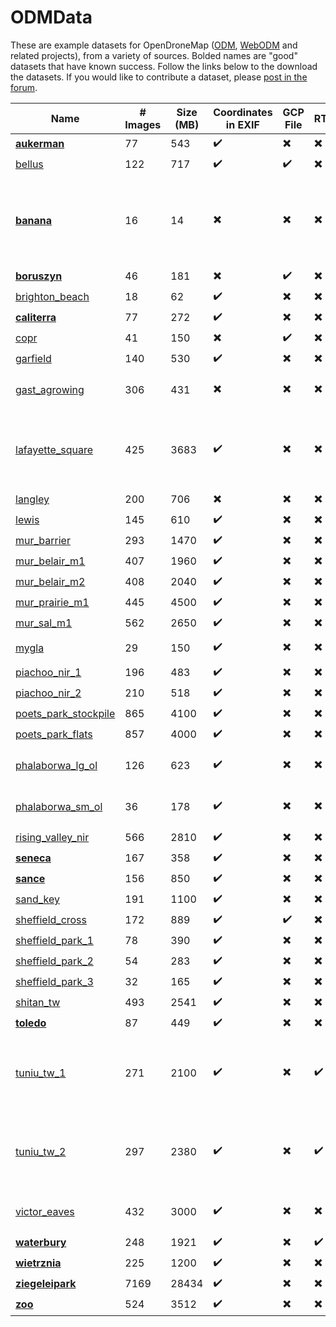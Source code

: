 ODMData
========

These are example datasets for OpenDroneMap ([ODM](https://github.com/OpenDroneMap/ODM), [WebODM](https://github.com/OpenDroneMap/WebODM) and related projects), from a variety of sources. 
Bolded names are "good" datasets that have known success.  Follow the links below to the download the datasets.  If you would like to contribute a dataset, please [post in the forum](https://community.opendronemap.org/c/datasets/10).

| Name | # Images | Size (MB) | Coordinates in EXIF | GCP File | RTK | Notes |
| ------|----------|-----------|----------------------|---------------|----- | -- |
| [**aukerman**](https://github.com/OpenDroneMap/odm_data_aukerman) | 77 | 543 | :heavy_check_mark: | :heavy_multiplication_x: | :heavy_multiplication_x:  |
| [bellus](https://github.com/OpenDroneMap/odm_data_bellus) | 122 | 717 | :heavy_check_mark: | :heavy_check_mark: | :heavy_multiplication_x: |
| [**banana**](https://github.com/pierotofy/dataset_banana) | 16 | 14 | :heavy_multiplication_x: | :heavy_multiplication_x: | :heavy_multiplication_x: | Actual bananas. Good starter dataset for 3D model, but does not appear on map. |
| [**boruszyn**](https://github.com/merkato/odm_boruszyn_kap) | 46 | 181 | :heavy_multiplication_x: | :heavy_check_mark: | :heavy_multiplication_x: |
| [brighton_beach](https://github.com/pierotofy/drone_dataset_brighton_beach/) | 18 | 62 | :heavy_check_mark: | :heavy_multiplication_x: | :heavy_multiplication_x: |
| [**caliterra**](https://github.com/OpenDroneMap/odm_data_caliterra) | 77 | 272 | :heavy_check_mark: | :heavy_multiplication_x: | :heavy_multiplication_x: |
| [copr](https://github.com/OpenDroneMap/odm_data_copr) | 41 | 150 | :heavy_multiplication_x: | :heavy_check_mark: | :heavy_multiplication_x: |
| [garfield](https://github.com/OpenDroneMap/odm_data_garfield_msp) | 140 | 530 | :heavy_check_mark: | :heavy_multiplication_x: | :heavy_multiplication_x: |
| [gast_agrowing](https://drive.google.com/open?id=11yFommuRZyVXADcYEIjf-qz3AZrA8M6E) | 306 | 431 | :heavy_multiplication_x: | :heavy_multiplication_x: | :heavy_multiplication_x: | Multispectral. Notes in [forum post](https://community.opendronemap.org/t/agrowing-450-550-650-850-dataset/3910) |
| [lafayette_square](https://drive.google.com/open?id=1O1TIR0ohgkf4xtJx7RsKn5us14D-L_xB) | 425 | 3683 | :heavy_check_mark: | :heavy_multiplication_x: | :heavy_multiplication_x: | Lafayette Square in St. Louis - includes flight route geoJSON. |
| [langley](https://github.com/OpenDroneMap/odm_data_langley) | 200 | 706 | :heavy_multiplication_x: | :heavy_multiplication_x: | :heavy_multiplication_x: |
| [lewis](https://github.com/OpenDroneMap/odm_data_lewis) | 145 | 610 | :heavy_check_mark: | :heavy_multiplication_x: | :heavy_multiplication_x: |
| [mur_barrier](https://1drv.ms/u/s!AsDrAVdsoyVVwlb4xRKuxcPAbfNx) | 293 | 1470 | :heavy_check_mark: | :heavy_multiplication_x: | :heavy_multiplication_x: |
| [mur_belair_m1](https://1drv.ms/u/s!AsDrAVdsoyVVwlG0iSY30ZMOOA4M) | 407 | 1960 | :heavy_check_mark: | :heavy_multiplication_x: | :heavy_multiplication_x: |
| [mur_belair_m2](https://1drv.ms/u/s!AsDrAVdsoyVVwlKucCp5-WbL-eTQ) | 408 | 2040 | :heavy_check_mark: | :heavy_multiplication_x: | :heavy_multiplication_x: |
| [mur_prairie_m1](https://1drv.ms/u/s!AsDrAVdsoyVVwlc8FBHJQEvUyu-1) | 445 | 4500 | :heavy_check_mark: | :heavy_multiplication_x: | :heavy_multiplication_x: |
| [mur_sal_m1](https://1drv.ms/u/s!AsDrAVdsoyVVwlMfvv_OhdLnv8DS) | 562 | 2650 | :heavy_check_mark: | :heavy_multiplication_x: | :heavy_multiplication_x: |
| [mygla](https://github.com/merkato/odm_mygla_dataset) | 29 | 150 | :heavy_check_mark: | :heavy_multiplication_x: | :heavy_multiplication_x: | Good starter set. |
| [piachoo_nir_1](https://drive.google.com/open?id=1uQfolV3X0R2WEK6axYyd3tWU0GGNrH57) | 196 | 483 | :heavy_check_mark: | :heavy_multiplication_x: | :heavy_multiplication_x: | Micasense NIR | 
| [piachoo_nir_2](https://drive.google.com/open?id=1SJd_eVzmAJomihsjrjo1QMEqKfVNi2kt) | 210 | 518 | :heavy_check_mark: | :heavy_multiplication_x: | :heavy_multiplication_x: | Micasense NIR | 
| [poets_park_stockpile](https://dashboard.aerosurvey.co.nz/files/shared/245.tar.gz) | 865 | 4100 | :heavy_check_mark: | :heavy_multiplication_x: | :heavy_multiplication_x: |
| [poets_park_flats](https://dashboard.aerosurvey.co.nz/files/shared/231.tar.gz) | 857 | 4000 | :heavy_check_mark: | :heavy_multiplication_x: | :heavy_multiplication_x: |
| [phalaborwa_lg_ol](https://drive.google.com/drive/folders/19iog1dEHwZN23Q9LJtQDR_FrMDZK_Tk5?usp=sharing) | 126 | 623 | :heavy_check_mark: | :heavy_multiplication_x: | :heavy_multiplication_x: | For overlap/sidelap testing. |
| [phalaborwa_sm_ol](https://drive.google.com/drive/folders/1e1eA8LNpP4scYyDYdWd6UQ1qJ006iOXG?usp=sharing) | 36 | 178 | :heavy_check_mark: | :heavy_multiplication_x: | :heavy_multiplication_x: | For overlap/sidelap testing. |
| [rising_valley_nir](https://github.com/OpenDroneMap/odm_data_rv_nir) | 566 | 2810 | :heavy_check_mark: | :heavy_multiplication_x: | :heavy_multiplication_x: |
| [**seneca**](https://github.com/OpenDroneMap/odm_data_seneca) | 167 | 358 | :heavy_check_mark: | :heavy_multiplication_x: | :heavy_multiplication_x: |
| [**sance**](https://github.com/merkato/odm_sance) | 156|850 | :heavy_check_mark: | :heavy_multiplication_x: | :heavy_multiplication_x: |
| [sand_key](https://github.com/pierotofy/drone_dataset_sand_key/) | 191 | 1100 | :heavy_check_mark: | :heavy_multiplication_x: | :heavy_multiplication_x: |
| [sheffield_cross](https://github.com/pierotofy/drone_dataset_sheffield_cross/) | 172 | 889 | :heavy_check_mark: | :heavy_check_mark: | :heavy_multiplication_x: |
| [sheffield_park_1](https://github.com/pierotofy/drone_dataset_sheffield_park_1/) | 78 | 390 | :heavy_check_mark: | :heavy_multiplication_x: | :heavy_multiplication_x: |
| [sheffield_park_2](https://github.com/pierotofy/drone_dataset_sheffield_park_2/) | 54 | 283 | :heavy_check_mark: | :heavy_multiplication_x: | :heavy_multiplication_x: |
| [sheffield_park_3](https://github.com/pierotofy/drone_dataset_sheffield_park_3/) | 32 | 165 | :heavy_check_mark: | :heavy_multiplication_x: | :heavy_multiplication_x: |
| [shitan_tw](https://drive.google.com/open?id=1Spu1F713Tw-z1XMdnrlD6NT4EhhFy2Lj) | 493 | 2541 | :heavy_check_mark: | :heavy_multiplication_x: | :heavy_multiplication_x: |
| [**toledo**](https://github.com/OpenDroneMap/odm_data_toledo) | 87 | 449 | :heavy_check_mark: | :heavy_multiplication_x: | :heavy_multiplication_x: |
| [tuniu_tw_1](https://drive.google.com/open?id=1faBtGK7Jm5lTo_UWLz6onDGYGqlykHPa) | 271 | 2100 | :heavy_check_mark: | :heavy_multiplication_x: | :heavy_check_mark: | RTK photos from Tuniu River, Taiwan. See [forum post](https://community.opendronemap.org/t/2019-04-11-tuniu-river-toufeng-miaoli-county-taiwan/3292) for additional info. |
| [tuniu_tw_2](https://drive.google.com/open?id=12UrLDHA6iZFJYF7OkErccH_xanRHefoZ) | 297 | 2380 | :heavy_check_mark: | :heavy_multiplication_x: | :heavy_check_mark: | RTK photos from Tuniu River, Taiwan. See [forum post](https://community.opendronemap.org/t/2019-04-11-tuniu-river-toufeng-miaoli-county-taiwan/3292) for additional info. |
| [victor_eaves](https://drive.google.com/open?id=14fa-2KKeTyvMfHH8lyGPwxVUh9BnBZ7n) | 432 | 3000 | :heavy_check_mark: | :heavy_multiplication_x: | :heavy_multiplication_x: | Victor Eaves Park, New Zealand |
| [**waterbury**](https://github.com/OpenDroneMap/odm_data_waterbury) | 248 | 1921 | :heavy_check_mark: | :heavy_multiplication_x: | :heavy_check_mark: |
| [**wietrznia**](https://github.com/merkato/odm_wietrznia) | 225 | 1200 | :heavy_check_mark: | :heavy_multiplication_x: | :heavy_multiplication_x: |
| [**ziegeleipark**](https://github.com/zivillian/odm_ziegeleipark) | 7169 | 28434 | :heavy_check_mark: | :heavy_multiplication_x: | :heavy_multiplication_x: |
| [**zoo**](https://github.com/OpenDroneMap/odm_data_zoo) | 524 | 3512 | :heavy_check_mark: | :heavy_multiplication_x: | :heavy_multiplication_x: |

